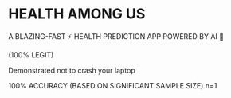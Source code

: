 # HEALTH AMONG US

A BLAZING-FAST ⚡ HEALTH PREDICTION APP POWERED BY AI 🚀

(100% LEGIT)

Demonstrated not to crash your laptop


100% ACCURACY 
(BASED ON SIGNIFICANT SAMPLE SIZE) n=1
